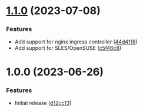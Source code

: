 # [1.1.0](https://github.com/de-it-krachten/ansible-role-kind/compare/v1.0.0...v1.1.0) (2023-07-08)


### Features

* Add support for nginx ingress controller ([44d4118](https://github.com/de-it-krachten/ansible-role-kind/commit/44d41185a46e16987abf60e2f95cfed1b3f93ea2))
* Add support for SLES/OpenSUSE ([c5f46c8](https://github.com/de-it-krachten/ansible-role-kind/commit/c5f46c87aa9be9deb4a2cf2a9cbb8cbc1928cabd))

# 1.0.0 (2023-06-26)


### Features

* Initial release ([d12cc13](https://github.com/de-it-krachten/ansible-role-kind/commit/d12cc136addf33f35b6bd2957dddc80ac06e3454))
